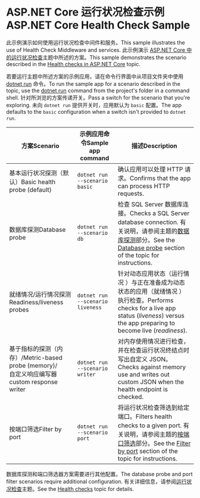 # <a name="aspnet-core-health-check-sample"></a><span data-ttu-id="9d033-101">ASP.NET Core 运行状况检查示例</span><span class="sxs-lookup"><span data-stu-id="9d033-101">ASP.NET Core Health Check Sample</span></span>

<span data-ttu-id="9d033-102">此示例演示如何使用运行状况检查中间件和服务。</span><span class="sxs-lookup"><span data-stu-id="9d033-102">This sample illustrates the use of Health Check Middleware and services.</span></span> <span data-ttu-id="9d033-103">此示例演示 [ASP.NET Core 中的运行状况检查](https://docs.microsoft.com/aspnet/core/host-and-deploy/health-checks)主题中所述的方案。</span><span class="sxs-lookup"><span data-stu-id="9d033-103">This sample demonstrates the scenario described in the [Health checks in ASP.NET Core](https://docs.microsoft.com/aspnet/core/host-and-deploy/health-checks) topic.</span></span>

<span data-ttu-id="9d033-104">若要运行主题中所述方案的示例应用，请在命令行界面中从项目文件夹中使用 [dotnet run](https://docs.microsoft.com/dotnet/core/tools/dotnet-run) 命令。</span><span class="sxs-lookup"><span data-stu-id="9d033-104">To run the sample app for a scenario described in the topic, use the [dotnet run](https://docs.microsoft.com/dotnet/core/tools/dotnet-run) command from the project's folder in a command shell.</span></span> <span data-ttu-id="9d033-105">针对所浏览的方案传递开关。</span><span class="sxs-lookup"><span data-stu-id="9d033-105">Pass a switch for the scenario that you're exploring.</span></span> <span data-ttu-id="9d033-106">未向 `dotnet run` 提供开关时，应用默认为 `basic` 配置。</span><span class="sxs-lookup"><span data-stu-id="9d033-106">The app defaults to the `basic` configuration when a switch isn't provided to `dotnet run`.</span></span>

| <span data-ttu-id="9d033-107">方案</span><span class="sxs-lookup"><span data-stu-id="9d033-107">Scenario</span></span>                                               | <span data-ttu-id="9d033-108">示例应用命令</span><span class="sxs-lookup"><span data-stu-id="9d033-108">Sample app command</span></span>               | <span data-ttu-id="9d033-109">描述</span><span class="sxs-lookup"><span data-stu-id="9d033-109">Description</span></span> |
| ------------------------------------------------------ | -------------------------------- | ----------- |
| <span data-ttu-id="9d033-110">基本运行状况探测（默认）</span><span class="sxs-lookup"><span data-stu-id="9d033-110">Basic health probe (default)</span></span>                           | `dotnet run --scenario basic`    | <span data-ttu-id="9d033-111">确认应用可以处理 HTTP 请求。</span><span class="sxs-lookup"><span data-stu-id="9d033-111">Confirms that the app can process HTTP requests.</span></span> |
| <span data-ttu-id="9d033-112">数据库探测</span><span class="sxs-lookup"><span data-stu-id="9d033-112">Database probe</span></span>                                         | `dotnet run --scenario db`       | <span data-ttu-id="9d033-113">检查 SQL Server 数据库连接。</span><span class="sxs-lookup"><span data-stu-id="9d033-113">Checks a SQL Server database connection.</span></span> <span data-ttu-id="9d033-114">有关说明，请参阅主题的[数据库探测](https://docs.microsoft.com/aspnet/core/host-and-deploy/health-checks#database-probe)部分。</span><span class="sxs-lookup"><span data-stu-id="9d033-114">See the [Database probe](https://docs.microsoft.com/aspnet/core/host-and-deploy/health-checks#database-probe) section of the topic for instructions.</span></span> |
| <span data-ttu-id="9d033-115">就绪情况/运行情况探测</span><span class="sxs-lookup"><span data-stu-id="9d033-115">Readiness/liveness probes</span></span>                              | `dotnet run --scenario liveness` | <span data-ttu-id="9d033-116">针对动态应用状态（运行情况  ）与正在准备成为动态状态的应用（就绪情况  ）执行检查。</span><span class="sxs-lookup"><span data-stu-id="9d033-116">Performs checks for a live app status (*liveness*) versus the app preparing to become live (*readiness*).</span></span> |
| <span data-ttu-id="9d033-117">基于指标的探测（内存）/</span><span class="sxs-lookup"><span data-stu-id="9d033-117">Metric-based probe (memory)/</span></span><br><span data-ttu-id="9d033-118">自定义响应编写器</span><span class="sxs-lookup"><span data-stu-id="9d033-118">custom response writer</span></span> | `dotnet run --scenario writer`   | <span data-ttu-id="9d033-119">对内存使用情况进行检查，并在检查运行状况终结点时写出自定义 JSON。</span><span class="sxs-lookup"><span data-stu-id="9d033-119">Checks against memory use and writes out custom JSON when the health endpoint is checked.</span></span> |
| <span data-ttu-id="9d033-120">按端口筛选</span><span class="sxs-lookup"><span data-stu-id="9d033-120">Filter by port</span></span>                                         | `dotnet run --scenario port`     | <span data-ttu-id="9d033-121">将运行状况检查筛选到给定端口。</span><span class="sxs-lookup"><span data-stu-id="9d033-121">Filters health checks to a given port.</span></span> <span data-ttu-id="9d033-122">有关说明，请参阅主题的[按端口筛选](https://docs.microsoft.com/aspnet/core/host-and-deploy/health-checks#filter-by-port)部分。</span><span class="sxs-lookup"><span data-stu-id="9d033-122">See the [Filter by port](https://docs.microsoft.com/aspnet/core/host-and-deploy/health-checks#filter-by-port) section of the topic for instructions.</span></span> |

<span data-ttu-id="9d033-123">数据库探测和端口筛选器方案需要进行其他配置。</span><span class="sxs-lookup"><span data-stu-id="9d033-123">The database probe and port filter scenarios require additional configuration.</span></span> <span data-ttu-id="9d033-124">有关详细信息，请参阅[运行状况检查](https://docs.microsoft.com/aspnet/core/host-and-deploy/health-checks)主题。</span><span class="sxs-lookup"><span data-stu-id="9d033-124">See the [Health checks](https://docs.microsoft.com/aspnet/core/host-and-deploy/health-checks) topic for details.</span></span>
